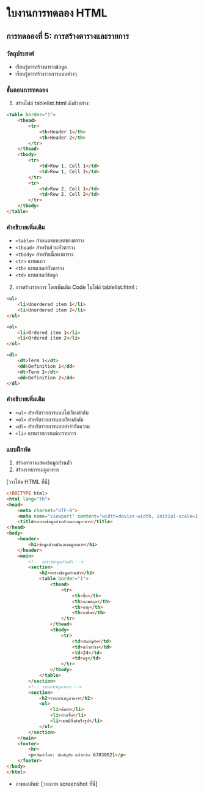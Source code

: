 # ใบงานการทดลอง HTML

## การทดลองที่ 5: การสร้างตารางและรายการ
### วัตถุประสงค์
- เรียนรู้การสร้างตารางข้อมูล
- เรียนรู้การสร้างรายการแบบต่างๆ

### ขั้นตอนการทดลอง
1. สร้างไฟล์ tablelist.html ดังตัวอย่าง:
```html
<table border="1">
    <thead>
        <tr>
            <th>Header 1</th>
            <th>Header 2</th>
        </tr>
    </thead>
    <tbody>
        <tr>
            <td>Row 1, Cell 1</td>
            <td>Row 1, Cell 2</td>
        </tr>
        <tr>
            <td>Row 2, Cell 1</td>
            <td>Row 2, Cell 2</td>
        </tr>
    </tbody>
</table>
```

### คำอธิบายเพิ่มเติม
- `<table>` กำหนดขอบเขตของตาราง
- `<thead>` สำหรับส่วนหัวตาราง
- `<tbody>` สำหรับเนื้อหาตาราง
- `<tr>` แทนแถว
- `<th>` แทนเซลล์หัวตาราง
- `<td>` แทนเซลล์ข้อมูล

2. การสร้างรายการ โดยเพิ่มเติม Code ในไฟล์ tablelist.html :
```html
<ul>
    <li>Unordered item 1</li>
    <li>Unordered item 2</li>
</ul>

<ol>
    <li>Ordered item 1</li>
    <li>Ordered item 2</li>
</ol>

<dl>
    <dt>Term 1</dt>
    <dd>Definition 1</dd>
    <dt>Term 2</dt>
    <dd>Definition 2</dd>
</dl>
```

### คำอธิบายเพิ่มเติม
- `<ul>` สำหรับรายการแบบไม่เรียงลำดับ
- `<ol>` สำหรับรายการแบบเรียงลำดับ
- `<dl>` สำหรับรายการแบบคำจำกัดความ
- `<li>` แทนรายการแต่ละรายการ

### แบบฝึกหัด
1. สร้างตารางแสดงข้อมูลส่วนตัว
2. สร้างรายการเมนูอาหาร

[วางโค้ด HTML ที่นี่]
```html
<!DOCTYPE html>
<html lang="th">
<head>
    <meta charset="UTF-8">
    <meta name="viewport" content="width=device-width, initial-scale=1.0">
    <title>ตารางข้อมูลส่วนตัวและเมนูอาหาร</title>
</head>
<body>
    <header>
        <h1>ข้อมูลส่วนตัวและเมนูอาหาร</h1>
    </header>
    <main>
        <!-- ตารางข้อมูลส่วนตัว -->
        <section>
            <h2>ตารางข้อมูลส่วนตัว</h2>
            <table border="1">
                <thead>
                    <tr>
                        <th>ชื่อ</th>
                        <th>นามสกุล</th>
                        <th>อายุ</th>
                        <th>อาชีพ</th>
                    </tr>
                </thead>
                <tbody>
                    <tr>
                        <td>กันต์ฤทัย</td>
                        <td>แก้วสว่าง</td>
                        <td>24</td>
                        <td>ครู</td>
                    </tr>
                </tbody>
            </table>
        </section>
        <!-- รายการเมนูอาหาร -->
        <section>
            <h2>รายการเมนูอาหาร</h2>
            <ul>
                <li>ส้มตำ</li>
                <li>ก๋วยจั๊บ</li>
                <li>บะหมี่กึ่งสำเร็จรูป</li>
            </ul>
        </section>
    </main>
    <footer>
        <hr>
        <p>จัดทำโดย: กันต์ฤทัย แก้วสว่าง 67030021</p>
    </footer>
</body>
</html>
```
- ภาพผลลัพธ์:
[วางภาพ screenshot ที่นี่]

